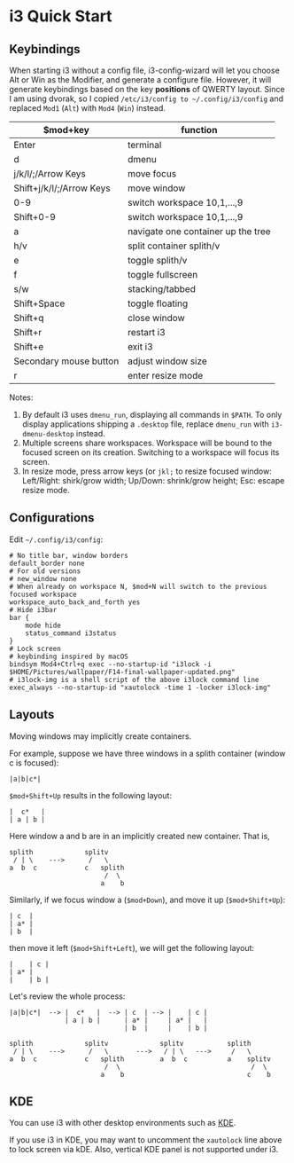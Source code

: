 # i3 Quick Start

## Keybindings

When starting i3 without a config file, i3-config-wizard will let you choose Alt or Win as the Modifier, and generate a configure file.
However, it will generate keybindings based on the key **positions** of QWERTY layout.
Since I am using dvorak, so I copied `/etc/i3/config to ~/.config/i3/config` and replaced `Mod1` (`Alt`) with `Mod4` (`Win`) instead.

| $mod+key                 | function                           |
| ------------------------ | ---------------------------------- |
| Enter                    | terminal                           |
| d                        | dmenu                              |
| j/k/l/;/Arrow Keys       | move focus                         |
| Shift+j/k/l/;/Arrow Keys | move window                        |
| 0-9                      | switch workspace 10,1,...,9        |
| Shift+0-9                | switch workspace 10,1,...,9        |
| a                        | navigate one container up the tree |
| h/v                      | split container splith/v           |
| e                        | toggle splith/v                    |
| f                        | toggle fullscreen                  |
| s/w                      | stacking/tabbed                    |
| Shift+Space              | toggle floating                    |
| Shift+q                  | close window                       |
| Shift+r                  | restart i3                         |
| Shift+e                  | exit i3                            |
| Secondary mouse button   | adjust window size                 |
| r                        | enter resize mode                  |

Notes:

1. By default i3 uses `dmenu_run`, displaying all commands in `$PATH`. To only display applications shipping a `.desktop` file, replace `dmenu_run` with `i3-dmenu-desktop` instead.
2. Multiple screens share workspaces. Workspace will be bound to the focused screen on its creation. Switching to a workspace will focus its screen.
3. In resize mode, press arrow keys (or `jkl;` to resize focused window: Left/Right: shirk/grow width; Up/Down: shrink/grow height; Esc: escape resize mode.

## Configurations

Edit `~/.config/i3/config`:

```
# No title bar, window borders
default_border none
# For old versions
# new_window none
# When already on workspace N, $mod+N will switch to the previous focused workspace
workspace_auto_back_and_forth yes
# Hide i3bar
bar {
    mode hide
    status_command i3status
}
# Lock screen
# keybinding inspired by macOS
bindsym Mod4+Ctrl+q exec --no-startup-id "i3lock -i $HOME/Pictures/wallpaper/F14-final-wallpaper-updated.png"
# i3lock-img is a shell script of the above i3lock command line
exec_always --no-startup-id "xautolock -time 1 -locker i3lock-img"
```

## Layouts

Moving windows may implicitly create containers.

For example, suppose we have three windows in a splith container (window c is focused):

```
|a|b|c*|
```

`$mod+Shift+Up` results in the following layout:

```
|  c*   |
| a | b |
```

Here window a and b are in an implicitly created new container.
That is,

```
splith             splitv
 / | \    --->      /   \
a  b  c            c   splith
                        /  \
                       a    b
```

Similarly, if we focus window a (`$mod+Down`), and move it up (`$mod+Shift+Up`):

```
| c  |
| a* |
| b  |
```

then move it left (`$mod+Shift+Left`), we will get the following layout:

```
|    | c |
| a* |
|    | b |
```

Let's review the whole process:

```
|a|b|c*|  --> |  c*   |  --> | c  | --> |    | c |
              | a | b |      | a* |     | a* |   |
                             | b  |     |    | b |

splith             splitv             splitv           splith
 / | \    --->      /   \       --->   / | \   --->     /   \
a  b  c            c   splith         a  b  c          a    splitv
                        /  \                                 /  \
                       a    b                               c    b
```

## KDE

You can use i3 with other desktop environments such as [KDE].

[KDE]: https://userbase.kde.org/Tutorials/Using_Other_Window_Managers_with_Plasma

If you use i3 in KDE, you may want to uncomment the `xautolock` line above to lock screen via kDE.
Also, vertical KDE panel is not supported under i3.
